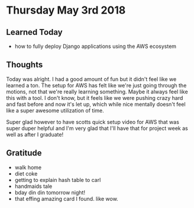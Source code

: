 # Thursday May 3rd 2018

## Learned Today
* how to fully deploy Django applications using the AWS ecosystem

## Thoughts
Today was alright. I had a good amount of fun but it didn't feel like we learned a ton. The setup for AWS has felt like we're just going through the motions, not that we're really learning something. Maybe it always feel like this with a tool. I don't know, but it feels like we were pushing crazy hard and fast before and now it's let up, which while nice mentally doesn't feel like a super awesome utilization of time.

Super glad however to have scotts quick setup video for AWS that was super duper helpful and I'm very glad that I'll have that for project week as well as after I graduate!

## Gratitude
* walk home
* diet coke
* getting to explain hash table to carl
* handmaids tale
* bday din din tomorrow night!
* that effing amazing card I found. like wow.